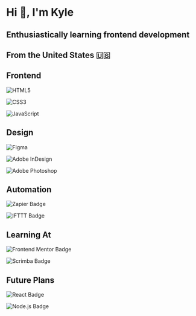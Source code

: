 <h1>Hi 👋, I'm Kyle</h1>
<h2>Enthusiastically learning frontend development</h2>
<h2>From the United States 🇺🇸</h2>

<h2>Frontend</h2>

![HTML5](https://img.shields.io/badge/html5-%23E34F26.svg?style=plastic&logo=html5&logoColor=white)
  
![CSS3](https://img.shields.io/badge/css3-%231572B6.svg?style=plastic&logo=css3&logoColor=white)
  
![JavaScript](https://img.shields.io/badge/javascript-%23323330.svg?style=plastic&logo=javascript&logoColor=%23F7DF1E)

<h2>Design</h2>
  
![Figma](https://img.shields.io/badge/figma-%23F24E1E.svg?style=plastic&logo=figma&logoColor=white)

![Adobe InDesign](https://img.shields.io/badge/Adobe%20InDesign-49021F?style=plastic&logo=adobeindesign&logoColor=white)
  
![Adobe Photoshop](https://img.shields.io/badge/adobe%20photoshop-%2331A8FF.svg?style=plastic&logo=adobe%20photoshop&logoColor=white)

<h2>Automation</h2>

![Zapier Badge](https://img.shields.io/badge/Zapier-FF4A00?logo=zapier&logoColor=fff&style=plastic)

![IFTTT Badge](https://img.shields.io/badge/IFTTT-000?logo=ifttt&logoColor=fff&style=plastic)

<h2>Learning At</h2>
  
![Frontend Mentor Badge](https://img.shields.io/badge/Frontend%20Mentor-3F54A3?logo=frontendmentor&logoColor=fff&style=plastic)

![Scrimba Badge](https://img.shields.io/badge/Scrimba-2B283A?logo=scrimba&logoColor=fff&style=plastic)
  
<h2>Future Plans</h2>

![React Badge](https://img.shields.io/badge/React-61DAFB?logo=react&logoColor=000&style=plastic)

![Node.js Badge](https://img.shields.io/badge/Node.js-393?logo=nodedotjs&logoColor=fff&style=plastic)
